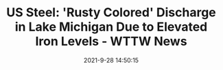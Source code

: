---
"title": "US Steel: 'Rusty Colored' Discharge in Lake Michigan Due to Elevated Iron Levels - WTTW News"
"date": "2021-9-28 14:50:15"
"feed_name": "GOOGLENEWSINDUSTRIAL"
"feed_website": "https://news.google.com/search?q=industrial%2Bincident&hl=en-US&gl=US&ceid=US:en"
"feed_rss": "https://news.google.com/rss/search?q=industrial%2Bincident&hl=en-US&gl=US&ceid=US:en"
"link": "https://news.wttw.com/2021/09/28/us-steel-rusty-colored-discharge-lake-michigan-due-elevated-iron-levels"
"source": "{'href': 'https://news.wttw.com', 'title': 'WTTW News'}"
"file": "_posts/2021-1-1-931b895f84fce1229726c715b043d8e3094240dc.md"
"accident": "0"
"drilling": "0"
"dead": "0"
"injured": "0"
"arrested": "0"
"where": "unknown site"
"place": "unknown place"
---